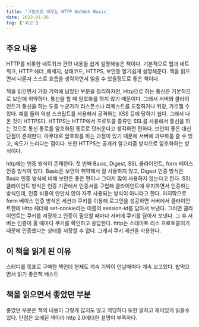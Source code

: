 ```yaml
---
title: '그림으로 배우는 HTTP NetWok Basic'
date: 2022-01-26
tag: ['회고']
---
```


## 주요 내용

HTTP를 비롯한 네트워크 관련 내용을 쉽게 설명해놓은 책이다. 기본적으로 웹과 네트워크, HTTP 헤더 ,메세지, 상태코드, HTTPS, 보안등 알기쉽게 설명해준다. 책을 읽으면서 나혼자 스스로 흐름을 생각하면서 읽을 수 있을정도로 좋은 책이다.

책을 읽으면서 가장 기억에 남았던 부분을 정리하자면, Http으로 하는 통신은 기본적으로 보안에 취약하다. 통신을 할 때 암호화를 하지 않기 때문이다. 그래서 서버와 클라이언트가 통신을 하는 도중 누군가가 리스폰스나 리퀘스트를 도청하거나 위장, 가로챌 수 있다. 예를 들어 악성 스크립트를 사용해서 공격하는 XSS 등에 당하기 쉽다. 그래서 나온 것이 HTTPS다. HTTPS는 HTTP에서 프로토콜 종류인 SSL를 사용해서 통신을 하는 것으로 통신 통로를 암호화된 통로로 덧씌운다고 생각하면 편하다. 보안이 좋은 대신 단점이 존재한다. 아무대로 암호화를 하는 과정이 있기 때문에 서버에 과부하를 줄 수 있고, 속도가 느리다는 점이다. 또한 HTTPS는 공개키 알고리즘 방식으로 암호화하는 방식이다.

http에는 인증 방식이 존재한다. 첫 번째 Basic, Digest, SSL 클라이언트, form 베이스 인증 방식이 있다. Basic은 보안이 취약해서 잘 사용하지 않고, Digest 인증 방식은 Basic 인증 방식에 비해 보안은 좋은 편이나 그다지 많이 사용하지 않는다고 한다. SSL 클라이언트 방식은 인증 기관에서 인증서를 구입해 클라이언트에 유지하면서 인증하는 방식인데, 인증 비용이 만만치 않아 자주 사용되는 방식이 아니라고 한다. 마지막으로 form 베이스 인증 방식은 세션과 쿠키를 이용해 로그인을 성공하면 서버에서 클라이언트한테 Http 헤더에 set-cookie라는 이름의 session-id를 담아서 보낸다. 그러면 클라이언트는 쿠키를 저장하고 인증이 필요할 때마다 서버에 쿠키를 담아서 보낸다. 그 후 서버는 인증이 올 때마다 쿠키를 확인하고 응답한다. http는 스테이트 리스 프로토콜이기 때문에 인증했다는 상태를 저장할 수 없다. 그래서 쿠키 세션을 사용한다.

## 이 책을 읽게 된 이유

스터디를 목표로 구매한 책인데 현재도 계속 기억이 안날때마다 계속 보고있다. 밥먹으면서 읽기 좋은책 베스트

## 책을 읽으면서 좋았던 부분

좋았던 부분은 책의 내용이 그렇게 많지도 않고 적당하다 또한 알차고 재미있게 읽을수있다. 단점은 오래된 책이라 http 2.0에대한 설명이 부족하다.
